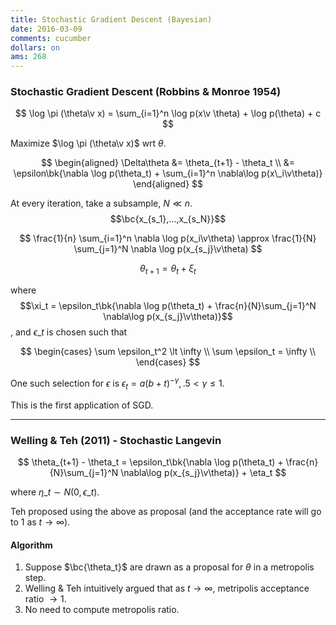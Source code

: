 ```yaml
---
title: Stochastic Gradient Descent (Bayesian)
date: 2016-03-09
comments: cucumber
dollars: on
ams: 268
---
```


### Stochastic Gradient Descent (Robbins & Monroe 1954)

$$
  \log \pi (\theta\v x) = \sum_{i=1}^n \log p(x\v \theta) + \log p(\theta) + c
$$

Maximize $\log \pi (\theta\v x)$ wrt $\theta$.

$$
\begin{aligned}
  \Delta\theta &= \theta_{t+1} - \theta_t \\
               &= \epsilon\bk{\nabla \log p(\theta_t) + \sum_{i=1}^n \nabla\log p(x\_i\v\theta)}
\end{aligned}
$$

At every iteration, take a subsample, $N \ll n$. $$\bc{x_{s_1},...,x_{s_N}}$$

$$
  \frac{1}{n} \sum_{i=1}^n \nabla \log p(x_i\v\theta) \approx \frac{1}{N} \sum_{j=1}^N \nabla \log p(x_{s_j}\v\theta)
$$

$$
  \theta_{t+1} = \theta_t + \xi_t
$$

where $$\xi_t = \epsilon_t\bk{\nabla \log p(\theta_t) + \frac{n}{N}\sum_{j=1}^N \nabla\log p(x_{s_j}\v\theta)}$$, and $\epsilon\_t$ is chosen such that 

$$
\begin{cases}
  \sum \epsilon_t^2 \lt \infty \\
  \sum \epsilon_t = \infty \\
\end{cases}
$$

One such selection for $\epsilon$ is $\epsilon_t = a(b+t)^{-\gamma}, .5 \lt \gamma \le 1$. 

This is the first application of SGD.

***

### Welling & Teh (2011) - Stochastic Langevin

$$
  \theta_{t+1} - \theta_t =  \epsilon_t\bk{\nabla \log p(\theta_t) + \frac{n}{N}\sum_{j=1}^N \nabla\log p(x_{s_j}\v\theta)} + \eta_t
$$

where $\eta\_t\sim N(0,\epsilon\_t)$.

Teh proposed using the above as proposal (and the acceptance rate will go to 1 as $t \rightarrow \infty$).

#### Algorithm

1. Suppose $\bc{\theta_t}$ are drawn as a proposal for $\theta$ in a metropolis step.
2. Welling & Teh intuitively argued that as $t\rightarrow\infty$, metripolis acceptance ratio $\rightarrow 1$.
3. No need to compute metropolis ratio.
